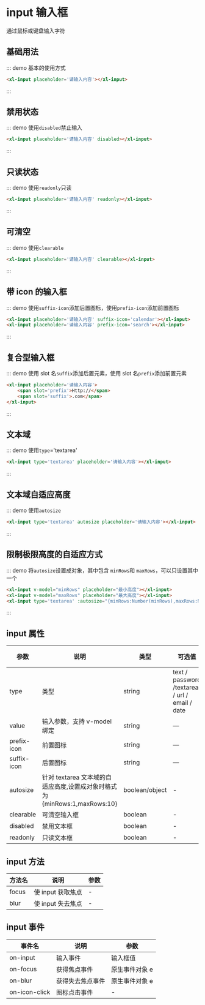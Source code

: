 <style>
    .content .xl-input{
        width: 20em;
    }

    .content .xl-input + .xl-input{
        margin-top:1em;
    }
</style>
<script>
    export default{
        data(){
            return {
                minRows:'0',
                maxRows:'5'
            }
        }
    }
</script>
# input 输入框

通过鼠标或键盘输入字符

## 基础用法

::: demo 基本的使用方式

```html
<xl-input placeholder='请输入内容'></xl-input>
```

:::

## 禁用状态

::: demo 使用`disabled`禁止输入

```html
<xl-input placeholder='请输入内容' disabled></xl-input>
```

:::

## 只读状态

::: demo 使用`readonly`只读

```html
<xl-input placeholder='请输入内容' readonly></xl-input>
```

:::

## 可清空

::: demo 使用`clearable`

```html
<xl-input placeholder='请输入内容' clearable></xl-input>
```

:::

## 带 icon 的输入框

::: demo 使用`suffix-icon`添加后置图标，使用`prefix-icon`添加前置图标

```html
<xl-input placeholder='请输入内容' suffix-icon='calendar'></xl-input>
<xl-input placeholder='请输入内容' prefix-icon='search'></xl-input>
```

:::

## 复合型输入框

::: demo 使用 slot 名`suffix`添加后置元素，使用 slot 名`prefix`添加前置元素

```html
<xl-input placeholder='请输入内容'>
    <span slot='prefix'>Http://</span>
    <span slot='suffix'>.com</span>
</xl-input>
```

:::

## 文本域

::: demo 使用`type`='textarea'

```html
<xl-input type='textarea' placeholder='请输入内容'></xl-input>
```

:::

## 文本域自适应高度

::: demo 使用`autosize`

```html
<xl-input type='textarea' autosize placeholder='请输入内容'></xl-input>
```

:::

## 限制极限高度的自适应方式

::: demo 将`autosize`设置成对象，其中包含 `minRows`和 `maxRows`，可以只设置其中一个

```html
<xl-input v-model="minRows" placeholder="最小高度"></xl-input>
<xl-input v-model="maxRows" placeholder="最大高度"></xl-input>
<xl-input type='textarea' :autosize="{minRows:Number(minRows),maxRows:Number(maxRows)}" placeholder='请输入内容'></xl-input>
```
:::

## input 属性

| 参数        | 说明                                                                      | 类型           | 可选值                                         | 默认值 |
| ----------- | ------------------------------------------------------------------------- | -------------- | ---------------------------------------------- | ------ |
| type        | 类型                                                                      | string         | text / password /textarea / url / email / date | text   |
| value       | 输入参数，支持 v-model 绑定                                               | string         | —                                              | -      |
| prefix-icon | 前置图标                                                                  | string         | —                                              | -      |
| suffix-icon | 后置图标                                                                  | string         | —                                              | -      |
| autosize    | 针对 textarea 文本域的自适应高度,设置成对象时格式为{minRows:1,maxRows:10} | boolean/object | -                                              | false  |
| clearable   | 可清空输入框                                                              | boolean        | -                                              | false  |
| disabled    | 禁用文本框                                                                | boolean        | -                                              | false  |
| readonly    | 只读文本框                                                                | boolean        | -                                              | false  |

## input 方法

| 方法名 | 说明              | 参数 |
| ------ | ----------------- | ---- |
| focus  | 使 input 获取焦点 | -    |
| blur   | 使 input 失去焦点 | -    |

## input 事件

| 事件名        | 说明             | 参数           |
| ------------- | ---------------- | -------------- |
| on-input      | 输入事件         | 输入框值       |
| on-focus      | 获得焦点事件     | 原生事件对象 e |
| on-blur       | 获得失去焦点事件 | 原生事件对象 e |
| on-icon-click | 图标点击事件     | -              |
